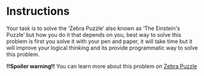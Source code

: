 # Instructions

Your task is to solve the ‘Zebra Puzzle’ also known as ‘The Einstein's Puzzle’ but how you do it that depends on you, best way to solve this problem is first you solve it with your pen and paper, it will take time but it will improve your logical thinking and its provide programmatic way to solve this problem.

**!!Spoiler warning!!**
You can learn more about this problem on [Zebra Puzzle](https://en.wikipedia.org/wiki/Zebra_Puzzle) 
